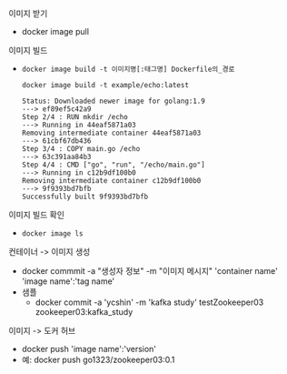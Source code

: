 이미지 받기
- docker image pull

이미지 빌드
- `docker image build -t 이미지명[:태그명] Dockerfile의_경로`
    ```command
    docker image build -t example/echo:latest

    Status: Downloaded newer image for golang:1.9
    ---> ef89ef5c42a9
    Step 2/4 : RUN mkdir /echo
    ---> Running in 44eaf5871a03
    Removing intermediate container 44eaf5871a03
    ---> 61cbf67db436
    Step 3/4 : COPY main.go /echo
    ---> 63c391aa84b3
    Step 4/4 : CMD ["go", "run", "/echo/main.go"]
    ---> Running in c12b9df100b0
    Removing intermediate container c12b9df100b0
    ---> 9f9393bd7bfb
    Successfully built 9f9393bd7bfb
    ```

이미지 빌드 확인
- `docker image ls`

컨테이너 -> 이미지 생성
- docker commmit -a "생성자 정보" -m "이미지 메시지" 'container name' 'image name':'tag name'
- 샘플 
   - docker commit -a 'ycshin' -m 'kafka study' testZookeeper03 zookeeper03:kafka_study

이미지 -> 도커 허브
- docker push 'image name':'version'
- 예: docker push go1323/zookeeper03:0.1

